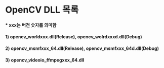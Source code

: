 # OpenCV DLL 목록
#### * xxx는 버전 숫자를 의미함
#### 1) opencv_worldxxx.dll(Release), opencv_wolrdxxxd.dll(Debug)
#### 2) opencv_msmfxxx_64.dll(Release), opencv_msmfxxx_64d.dll(Debug)
#### 3) opencv_videoio_ffmpegxxx_64.dll